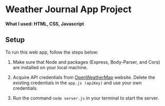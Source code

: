 # Weather Journal App Project

#### What I used: HTML, CSS, Javascript

## Setup

To run this web app, follow the steps below:

1. Make sure that Node and packages (Express, Body-Parser, and Cors) are installed on your local machine.

2. Acquire API credentials from [OpenWeatherMap](https://openweathermap.org/) website.
   Delete the existing credentials in the `app.js (apiKey)` and use your own credentials.

3. Run the command `node server.js` in your terminal to start the server.

